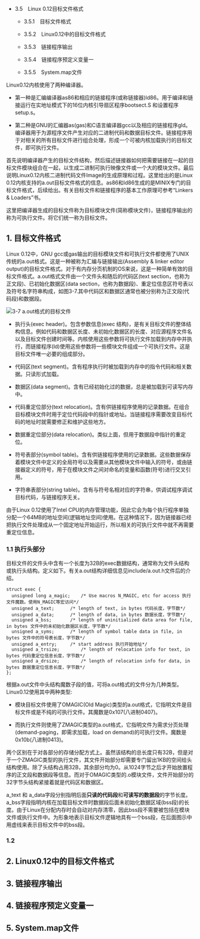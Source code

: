 - 3.5　Linux 0.12目标文件格式

    - 3.5.1　目标文件格式

    - 3.5.2　Linux0.12中的目标文件格式
    
    - 3.5.3　链接程序输出
    
    - 3.5.4　链接程序预定义变量一

    - 3.5.5　System.map文件

Linux0.12内核使用了两种编译器。

- 第一种是汇编编译器as86和相应的链接程序(或称链接器)ld86。用于编译和链接运行在实地址模式下的16位内核引导扇区程序bootsect.S 和设置程序setup.s。

- 第二种是GNU的汇编器as(gas)和C语言编译器gcc以及相应的链接程序gld。编译器用于为源程序文件产生对应的二进制代码和数据目标文件。链接程序用于对相关的所有目标文件进行组合处理，形成一个可被内核加载执行的目标文件，即可执行文件。
 
首先说明编译器产生的目标文件结构，然后描述链接器如何把需要链接在一起的目标文件模块组合在一起，以生成二进制可执行映像文件或一个大的模块文件。最后说明Linux0.12内核二进制代码文件Image的生成原理和过程。这里给出的是Linux 0.12内核支持的a.out目标文件格式的信息。as86和ld86生成的是MINIX专门的目标文件格式，后续给出。有关目标文件和链接程序的基本工作原理可参考“Linkers & Loaders”书。

这里把编译器生成的目标文件称为目标模块文件(简称模块文件)，链接程序输出的称为可执行文件。将它们统一称为目标文件。

## 1. 目标文件格式

Linux 0.12中，GNU gcc或gas输出的目标模块文件和可执行文件都使用了UNIX传统的a.out格式。这是一种被称为汇编与链接输出(Assembly & linker editor output)的目标文件格式。对于有内存分页机制的OS来说，这是一种简单有效的目标文件格式。a.out格式文件由一个文件头和随后的代码区(text section，也称为正文段)、已初始化数据区(data section，也称为数据段)、重定位信息区符号表以及符号名字符串构成，如图3-7.其中代码区和数据区通常也被分别称为正文段(代码段)和数据段。

![3-7 a.out格式的目标文件](images/3.png)

- 执行头(exec header)。包含参数信息(exec 结构)，是有关目标文件的整体结构信息。例如代码和数据区长度、未初始化数据区的长度、对应源程序文件名以及目标文件创建时间等。内核使用这些参数将可执行文件加载到内存中并执行，而链接程序(ld)使用这些参数将一些模块文件组成一个可执行文件。这是目标文件唯一必要的组成部分。

- 代码区(text segment)。含有程序执行时被加载到内存中的指令代码和相关数据。只读形式加载。 

- 数据区(data segment)。含有已经初始化过的数据，总是被加载到可读写内存中。 

- 代码重定位部分(text relocation)。含有供链接程序使用的记录数据。在组合目标模块文件时用于定位代码段中的指针或地址。当链接程序需要改变目标代码的地址时就需要修正和维护这些地方。

- 数据重定位部分(data relocation)。类似上面，但用于数据段中指针的重定位。

- 符号表部分(symbol table)。含有供链接程序使用的记录数据。这些数据保存着模块文件中定义的全局符号以及需要从其他模块文件中输入的符号，或由链接器定义的符号，用于在模块文件之间对命名的变量和函数(符号)进行交叉引用。

- 字符串表部分(string table)。含有与符号名相对应的字符串，供调试程序调试目标代码，与链接程序无关。

由于Linux 0.12使用了Intel CPU的内存管理功能，因此它会为每个执行程序单独分配一个64MB的地址空间(逻辑地址空间)使用。在这种情况下，因为链接器已经把执行文件处理成从一个固定地址开始运行，所以相关的可执行文件中就不再需要重定位信息。

### 1.1 执行头部分

目标文件的文件头中含有一个长度为32B的exec数据结构，通常称为文件头结构或执行头结构。定义如下。有关a.out结构详细信息见include/a.out.h文件后的介绍。

```
struct exec {                                                                                                                                                                                              
  unsigned long a_magic;    /* Use macros N_MAGIC, etc for access 执行文件魔数。使用N_MAGIC等宏访问*/
  unsigned a_text;      /* length of text, in bytes 代码长度，字节数*/
  unsigned a_data;      /* length of data, in bytes 数据长度，字节数*/
  unsigned a_bss;       /* length of uninitialized data area for file, in bytes 文件中的未初始化数据区长度，字节数*/
  unsigned a_syms;      /* length of symbol table data in file, in bytes 文件中的符号表长度，字节数*/
  unsigned a_entry;     /* start address 执行开始地址*/
  unsigned a_trsize;        /* length of relocation info for text, in bytes 代码重定位信息长度，字节数*/
  unsigned a_drsize;        /* length of relocation info for data, in bytes 数据重定位信息长度，字节数*/
};
```

根据a.out文件中头结构魔数子段的值，可将a.out格式的文件分为几种类型。Linux0.12使用其中两种类型: 

- 模块目标文件使用了OMAGIC(Old Magic)类型的a.out格式，它指明文件是目标文件或是不纯的可执行文件。其魔数是0x107(八进制0407)。

- 而执行文件则使用了ZMAGIC类型的a.out格式，它指明文件为需求分页处理(demand-paging，即需求加载，load on demand)的可执行文件。魔数是0x10b(八进制0413)。

两个区别在于对各部分的存储分配方式上。虽然该结构的总长度只有32B，但是对于一个ZMAGIC类型的执行文件，其文件开始部分却需要专门留出1KB的空间给头结构使用。除了头结构占用32B，其余部分均为0。从1024字节之后才开始放置程序的正文段和数据段等信息。而对于OMAGIC类型的.o模块文件，文件开始部分的32字节头结构紧接着就是代码区和数据区。

a_text 和 a_data字段分别指明后面**只读的代码段**和**可读写的数据段**的字节长度。a_bss字段指明内核在加载目标文件时数据段后面未初始化数据区域(bss段)的长度。由于Linux在分配内存时会自动对内存清零，因此bss段不需要被包括在模块文件或执行文件中。为形象地表示目标文件逻辑地具有一个bss段，在后面图示中用虚线来表示目标文件中的bss段。


### 1.2 

## 2. Linux0.12中的目标文件格式

## 3. 链接程序输出

## 4. 链接程序预定义变量一

## 5. System.map文件